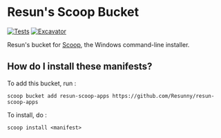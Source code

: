 # Resun's Scoop Bucket

[![Tests](https://github.com/Resunny/resun-scoop-apps/actions/workflows/ci.yml/badge.svg)](https://github.com/Resunny/resun-scoop-apps/actions/workflows/ci.yml) [![Excavator](https://github.com/Resunny/resun-scoop-apps/actions/workflows/excavator.yml/badge.svg)](https://github.com/Resunny/resun-scoop-apps/actions/workflows/excavator.yml)

Resun's bucket for [Scoop](https://scoop.sh), the Windows command-line installer.

How do I install these manifests?
---------------------------------

To add this bucket, run :
```
scoop bucket add resun-scoop-apps https://github.com/Resunny/resun-scoop-apps
```


To install, do :
```
scoop install <manifest>
```
